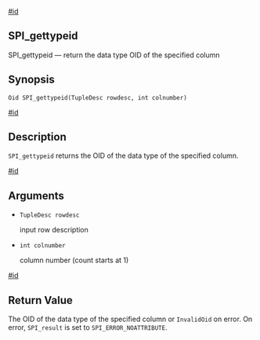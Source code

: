 [#id](#SPI-SPI-GETTYPEID)

## SPI\_gettypeid

SPI\_gettypeid — return the data type OID of the specified column

## Synopsis

```
Oid SPI_gettypeid(TupleDesc rowdesc, int colnumber)
```

[#id](#id-1.8.12.9.9.5)

## Description

`SPI_gettypeid` returns the OID of the data type of the specified column.

[#id](#id-1.8.12.9.9.6)

## Arguments

* `TupleDesc rowdesc`

  input row description

* `int colnumber`

  column number (count starts at 1)

[#id](#id-1.8.12.9.9.7)

## Return Value

The OID of the data type of the specified column or `InvalidOid` on error. On error, `SPI_result` is set to `SPI_ERROR_NOATTRIBUTE`.